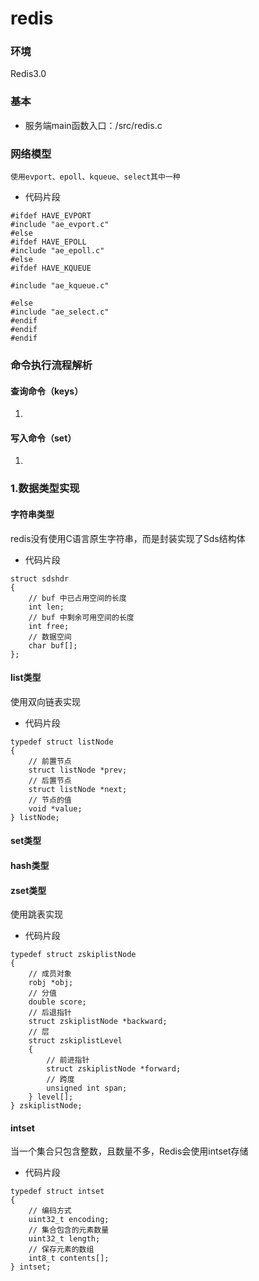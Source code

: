 # redis

### 环境

Redis3.0

### 基本

+ 服务端main函数入口：/src/redis.c

### 网络模型

````
使用evport、epoll、kqueue、select其中一种
````

+ 代码片段

````
#ifdef HAVE_EVPORT
#include "ae_evport.c"
#else
#ifdef HAVE_EPOLL
#include "ae_epoll.c"
#else
#ifdef HAVE_KQUEUE

#include "ae_kqueue.c"

#else
#include "ae_select.c"
#endif
#endif
#endif
````

### 命令执行流程解析

#### 查询命令（keys）

1.

#### 写入命令（set）

1.

### 1.数据类型实现

#### 字符串类型

redis没有使用C语言原生字符串，而是封装实现了Sds结构体

+ 代码片段

````
struct sdshdr
{
    // buf 中已占用空间的长度
    int len;
    // buf 中剩余可用空间的长度
    int free;
    // 数据空间
    char buf[];
};
````

#### list类型

使用双向链表实现

+ 代码片段

````
typedef struct listNode 
{
    // 前置节点
    struct listNode *prev;
    // 后置节点
    struct listNode *next;
    // 节点的值
    void *value;
} listNode;
````

#### set类型

#### hash类型

#### zset类型

使用跳表实现

+ 代码片段

````
typedef struct zskiplistNode
{
    // 成员对象
    robj *obj;
    // 分值
    double score;
    // 后退指针
    struct zskiplistNode *backward;
    // 层
    struct zskiplistLevel
    {
        // 前进指针
        struct zskiplistNode *forward;
        // 跨度
        unsigned int span;
    } level[];
} zskiplistNode;
````

#### intset

当一个集合只包含整数，且数量不多，Redis会使用intset存储

+ 代码片段
````
typedef struct intset
{
    // 编码方式
    uint32_t encoding;
    // 集合包含的元素数量
    uint32_t length;
    // 保存元素的数组
    int8_t contents[];
} intset;
````
